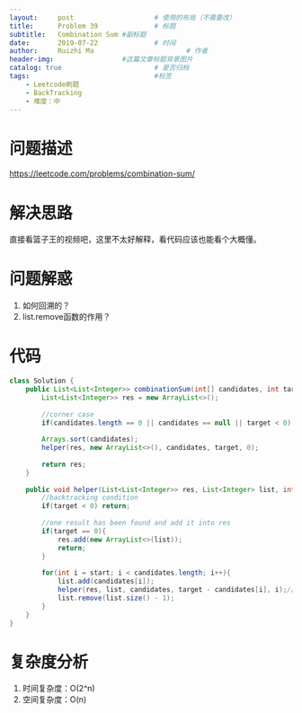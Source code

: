 ```yaml
---
layout:     post   				    # 使用的布局（不需要改）
title:      Problem 39				# 标题 
subtitle:   Combination Sum #副标题
date:       2019-07-22				# 时间
author:     Ruizhi Ma 						# 作者
header-img:              	#这篇文章标题背景图片
catalog: true 						# 是否归档
tags:								#标签
    - Leetcode刷题
    - BackTracking
    - 难度：中
---
```

# 问题描述
https://leetcode.com/problems/combination-sum/

# 解决思路
直接看篮子王的视频吧，这里不太好解释，看代码应该也能看个大概懂。

# 问题解惑
1. 如何回溯的？
2. list.remove函数的作用？

# 代码
```java
class Solution {
    public List<List<Integer>> combinationSum(int[] candidates, int target) {
        List<List<Integer>> res = new ArrayList<>();
        
        //corner case
        if(candidates.length == 0 || candidates == null || target < 0) return res;
        
        Arrays.sort(candidates);
        helper(res, new ArrayList<>(), candidates, target, 0);
        
        return res;
    }
    
    public void helper(List<List<Integer>> res, List<Integer> list, int[] candidates, int target, int start){
        //backtracking condition
        if(target < 0) return;
        
        //one result has been found and add it into res
        if(target == 0){
            res.add(new ArrayList<>(list));
            return;
        }
        
        for(int i = start; i < candidates.length; i++){
            list.add(candidates[i]);
            helper(res, list, candidates, target - candidates[i], i);//recursive function
            list.remove(list.size() - 1);
        }
    }
}
```

# 复杂度分析
1. 时间复杂度：O(2^n)
2. 空间复杂度：O(n)
